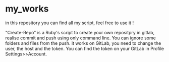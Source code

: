 # my_works
in this repository you can find all my script, feel free to use it !


"Create-Repo" is a Ruby's script to create your own repositpry in gitlab, realise commit and push using only command line.
You can ignore some folders and files from the push.
it works on GitLab, you need to change the user, the host and the token.
You can find the token on your GitLab in  Profile Settings>>Account.
